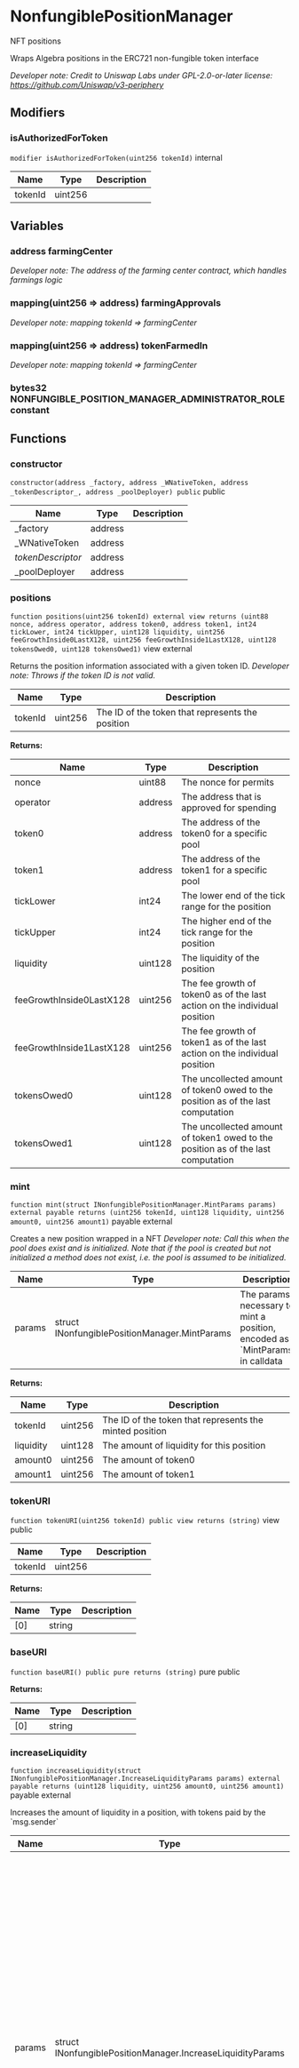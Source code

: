 

# NonfungiblePositionManager


NFT positions

Wraps Algebra  positions in the ERC721 non-fungible token interface

*Developer note: Credit to Uniswap Labs under GPL-2.0-or-later license:
https://github.com/Uniswap/v3-periphery*

## Modifiers
### isAuthorizedForToken


`modifier isAuthorizedForToken(uint256 tokenId)`  internal





| Name | Type | Description |
| ---- | ---- | ----------- |
| tokenId | uint256 |  |




## Variables
### address farmingCenter 



*Developer note: The address of the farming center contract, which handles farmings logic*
### mapping(uint256 &#x3D;&gt; address) farmingApprovals 



*Developer note: mapping tokenId &#x3D;&gt; farmingCenter*
### mapping(uint256 &#x3D;&gt; address) tokenFarmedIn 



*Developer note: mapping tokenId &#x3D;&gt; farmingCenter*
### bytes32 NONFUNGIBLE_POSITION_MANAGER_ADMINISTRATOR_ROLE constant




## Functions
### constructor


`constructor(address _factory, address _WNativeToken, address _tokenDescriptor_, address _poolDeployer) public`  public





| Name | Type | Description |
| ---- | ---- | ----------- |
| _factory | address |  |
| _WNativeToken | address |  |
| _tokenDescriptor_ | address |  |
| _poolDeployer | address |  |


### positions


`function positions(uint256 tokenId) external view returns (uint88 nonce, address operator, address token0, address token1, int24 tickLower, int24 tickUpper, uint128 liquidity, uint256 feeGrowthInside0LastX128, uint256 feeGrowthInside1LastX128, uint128 tokensOwed0, uint128 tokensOwed1)` view external

Returns the position information associated with a given token ID.
*Developer note: Throws if the token ID is not valid.*



| Name | Type | Description |
| ---- | ---- | ----------- |
| tokenId | uint256 | The ID of the token that represents the position |

**Returns:**

| Name | Type | Description |
| ---- | ---- | ----------- |
| nonce | uint88 | The nonce for permits |
| operator | address | The address that is approved for spending |
| token0 | address | The address of the token0 for a specific pool |
| token1 | address | The address of the token1 for a specific pool |
| tickLower | int24 | The lower end of the tick range for the position |
| tickUpper | int24 | The higher end of the tick range for the position |
| liquidity | uint128 | The liquidity of the position |
| feeGrowthInside0LastX128 | uint256 | The fee growth of token0 as of the last action on the individual position |
| feeGrowthInside1LastX128 | uint256 | The fee growth of token1 as of the last action on the individual position |
| tokensOwed0 | uint128 | The uncollected amount of token0 owed to the position as of the last computation |
| tokensOwed1 | uint128 | The uncollected amount of token1 owed to the position as of the last computation |

### mint


`function mint(struct INonfungiblePositionManager.MintParams params) external payable returns (uint256 tokenId, uint128 liquidity, uint256 amount0, uint256 amount1)` payable external

Creates a new position wrapped in a NFT
*Developer note: Call this when the pool does exist and is initialized. Note that if the pool is created but not initialized
a method does not exist, i.e. the pool is assumed to be initialized.*



| Name | Type | Description |
| ---- | ---- | ----------- |
| params | struct INonfungiblePositionManager.MintParams | The params necessary to mint a position, encoded as &#x60;MintParams&#x60; in calldata |

**Returns:**

| Name | Type | Description |
| ---- | ---- | ----------- |
| tokenId | uint256 | The ID of the token that represents the minted position |
| liquidity | uint128 | The amount of liquidity for this position |
| amount0 | uint256 | The amount of token0 |
| amount1 | uint256 | The amount of token1 |

### tokenURI


`function tokenURI(uint256 tokenId) public view returns (string)` view public





| Name | Type | Description |
| ---- | ---- | ----------- |
| tokenId | uint256 |  |

**Returns:**

| Name | Type | Description |
| ---- | ---- | ----------- |
| [0] | string |  |

### baseURI


`function baseURI() public pure returns (string)` pure public






**Returns:**

| Name | Type | Description |
| ---- | ---- | ----------- |
| [0] | string |  |

### increaseLiquidity


`function increaseLiquidity(struct INonfungiblePositionManager.IncreaseLiquidityParams params) external payable returns (uint128 liquidity, uint256 amount0, uint256 amount1)` payable external

Increases the amount of liquidity in a position, with tokens paid by the &#x60;msg.sender&#x60;



| Name | Type | Description |
| ---- | ---- | ----------- |
| params | struct INonfungiblePositionManager.IncreaseLiquidityParams | tokenId The ID of the token for which liquidity is being increased, amount0Desired The desired amount of token0 to be spent, amount1Desired The desired amount of token1 to be spent, amount0Min The minimum amount of token0 to spend, which serves as a slippage check, amount1Min The minimum amount of token1 to spend, which serves as a slippage check, deadline The time by which the transaction must be included to effect the change |

**Returns:**

| Name | Type | Description |
| ---- | ---- | ----------- |
| liquidity | uint128 | The new liquidity amount as a result of the increase |
| amount0 | uint256 | The amount of token0 to achieve resulting liquidity |
| amount1 | uint256 | The amount of token1 to achieve resulting liquidity |

### decreaseLiquidity


`function decreaseLiquidity(struct INonfungiblePositionManager.DecreaseLiquidityParams params) external payable returns (uint256 amount0, uint256 amount1)` payable external

Decreases the amount of liquidity in a position and accounts it to the position



| Name | Type | Description |
| ---- | ---- | ----------- |
| params | struct INonfungiblePositionManager.DecreaseLiquidityParams | tokenId The ID of the token for which liquidity is being decreased, amount The amount by which liquidity will be decreased, amount0Min The minimum amount of token0 that should be accounted for the burned liquidity, amount1Min The minimum amount of token1 that should be accounted for the burned liquidity, deadline The time by which the transaction must be included to effect the change |

**Returns:**

| Name | Type | Description |
| ---- | ---- | ----------- |
| amount0 | uint256 | The amount of token0 accounted to the position&#x27;s tokens owed |
| amount1 | uint256 | The amount of token1 accounted to the position&#x27;s tokens owed |

### collect


`function collect(struct INonfungiblePositionManager.CollectParams params) external payable returns (uint256 amount0, uint256 amount1)` payable external

Collects up to a maximum amount of fees owed to a specific position to the recipient



| Name | Type | Description |
| ---- | ---- | ----------- |
| params | struct INonfungiblePositionManager.CollectParams | tokenId The ID of the NFT for which tokens are being collected, recipient The account that should receive the tokens, amount0Max The maximum amount of token0 to collect, amount1Max The maximum amount of token1 to collect |

**Returns:**

| Name | Type | Description |
| ---- | ---- | ----------- |
| amount0 | uint256 | The amount of fees collected in token0 |
| amount1 | uint256 | The amount of fees collected in token1 |

### burn


`function burn(uint256 tokenId) external payable` payable external

Burns a token ID, which deletes it from the NFT contract. The token must have 0 liquidity and all tokens
must be collected first.



| Name | Type | Description |
| ---- | ---- | ----------- |
| tokenId | uint256 | The ID of the token that is being burned |


### approveForFarming


`function approveForFarming(uint256 tokenId, bool approve) external payable` payable external

Changes approval of token ID for farming.



| Name | Type | Description |
| ---- | ---- | ----------- |
| tokenId | uint256 | The ID of the token that is being approved / unapproved |
| approve | bool | New status of approval |


### switchFarmingStatus


`function switchFarmingStatus(uint256 tokenId, bool toFarming) external`  external

Changes farming status of token to &#x27;farmed&#x27; or &#x27;not farmed&#x27;
*Developer note: can be called only by farmingCenter*



| Name | Type | Description |
| ---- | ---- | ----------- |
| tokenId | uint256 | tokenId The ID of the token |
| toFarming | bool |  |


### setFarmingCenter


`function setFarmingCenter(address newFarmingCenter) external`  external

Changes address of farmingCenter
*Developer note: can be called only by factory owner or NONFUNGIBLE_POSITION_MANAGER_ADMINISTRATOR_ROLE*



| Name | Type | Description |
| ---- | ---- | ----------- |
| newFarmingCenter | address | The new address of farmingCenter |


### getApproved


`function getApproved(uint256 tokenId) public view returns (address)` view public


*Developer note: Returns the account approved for &#x60;tokenId&#x60; token.

Requirements:

- &#x60;tokenId&#x60; must exist.*



| Name | Type | Description |
| ---- | ---- | ----------- |
| tokenId | uint256 |  |

**Returns:**

| Name | Type | Description |
| ---- | ---- | ----------- |
| [0] | address |  |





---

